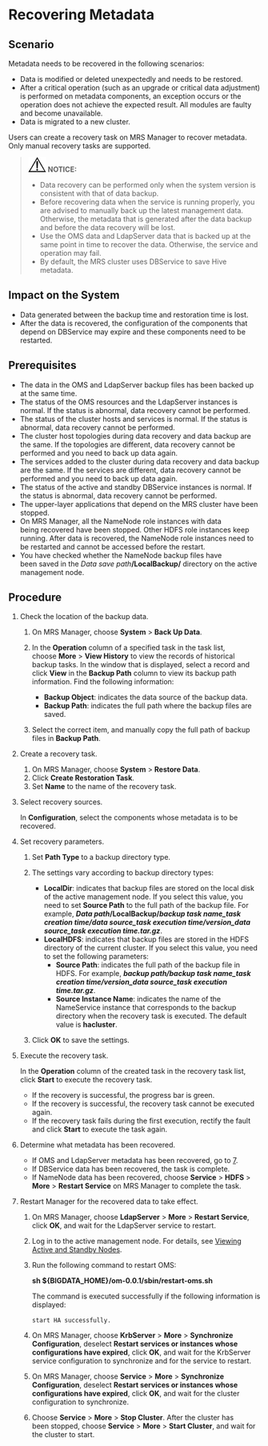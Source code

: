 # Recovering Metadata<a name="EN-US_TOPIC_0125376139"></a>

## Scenario<a name="section39668340104638"></a>

Metadata needs to be recovered in the following scenarios:

-   Data is modified or deleted unexpectedly and needs to be restored.
-   After a critical operation \(such as an upgrade or critical data adjustment\) is performed on metadata components, an exception occurs or the operation does not achieve the expected result. All modules are faulty and become unavailable.
-   Data is migrated to a new cluster.

Users can create a recovery task on MRS Manager to recover metadata. Only manual recovery tasks are supported.

>![](public_sys-resources/icon-notice.gif) **NOTICE:**   
>-   Data recovery can be performed only when the system version is consistent with that of data backup.  
>-   Before recovering data when the service is running properly, you are advised to manually back up the latest management data. Otherwise, the metadata that is generated after the data backup and before the data recovery will be lost.  
>-   Use the OMS data and LdapServer data that is backed up at the same point in time to recover the data. Otherwise, the service and operation may fail.  
>-   By default,  the MRS cluster uses DBService to save Hive metadata.  

## Impact on the System<a name="section50228946104945"></a>

-   Data generated between the backup time and restoration time is lost.
-   After the data is recovered, the configuration of the components that depend on DBService may expire and these components need to be restarted.

## Prerequisites<a name="section13354932105013"></a>

-   The data in the OMS and LdapServer backup files  has been  backed up at the same time.
-   The status of the OMS resources and the LdapServer instances is normal. If the status is abnormal, data recovery cannot be performed.
-   The status of the cluster hosts and services is normal. If the status is abnormal, data recovery cannot be performed.
-   The cluster host topologies during data recovery and data backup are the same. If the topologies are different, data recovery cannot be performed and you need to back up data again.
-   The services added to the cluster during data recovery and data backup are the same. If the services are different, data recovery cannot be performed and you need to back up data again.
-   The status of the active and standby DBService instances is normal. If the status is abnormal, data recovery cannot be performed.
-   The upper-layer applications that depend on the MRS cluster  have been  stopped.
-   On MRS Manager, all the NameNode role instances  with data being recovered have been stopped. Other HDFS role instances keep running. After data is recovered, the NameNode role instances need to be restarted and cannot be accessed before the restart.
-   You have checked whether the NameNode backup files  have been saved in the _Data save path_**/LocalBackup/**  directory on the active management node.

## Procedure<a name="section18111903105142"></a>

1.  Check the location of the backup data.
    1.  On MRS Manager, choose  **System**  \>  **Back Up Data**.
    2.  In the  **Operation** column of a specified task in the task list, choose **More**  \>  **View History** to view the records of historical backup tasks. In the window that is displayed, select a record and click **View** in the **Backup Path** column to view its backup path information. Find the following information:
        -   **Backup Object**: indicates the data source of the backup data.
        -   **Backup Path**: indicates the full path where the backup files are saved.

    3.  Select the correct item, and manually copy the full path of backup files in  **Backup Path**.

2.  Create a recovery task.
    1.  On MRS Manager, choose  **System**  \>  **Restore Data**.
    2.  Click  **Create Restoration Task**.
    3.  Set  **Name**  to the name of the recovery task.

3.  Select recovery sources.

    In  **Configuration**,  select the components whose metadata is to be recovered.

4.  Set recovery parameters.
    1.  Set  **Path Type**  to a backup directory type.
    2.  The settings vary according to backup directory types:
        -   **LocalDir**: indicates that backup files are stored on the local disk of the active management node. If you select this value, you need to set **Source Path** to the full path of the backup file. For example, **_Data path_/LocalBackup/_backup task name\_task creation time/data source\_task execution time/version\_data source\_task execution time.tar.gz_**.
        -   **LocalHDFS**: indicates that backup files are stored in the HDFS directory of the current cluster. If you select this value, you need to set the following parameters:
            -   **Source Path**: indicates the full path of the backup file in HDFS. For example, **_backup path/backup task name\_task creation time/version\_data source\_task execution time.tar.gz_**.
            -   **Source Instance Name**: indicates the name of the NameService instance that corresponds to the backup directory when the recovery task is executed. The default value is **hacluster**.

    3.  Click  **OK**  to save the settings.

5.  Execute the recovery task.

    In the  **Operation** column of the created task in the recovery task list, click **Start**  to execute the recovery task.

    -   If the recovery is successful, the progress bar is green.
    -   If  the recovery is successful, the recovery task cannot be executed again.
    -   If the recovery task fails during the first execution, rectify the fault and click  **Start**  to execute the task again.

6.  Determine what metadata  has been  recovered.
    -   If OMS and LdapServer metadata  has been recovered, go to [7](#li3654235411916).
    -   If DBService data  has been recovered, the task is complete.
    -   If NameNode data  has been recovered, choose **Service**  \>  **HDFS**  \>  **More**  \>  **Restart Service** on MRS Manager to complete the task.

7.  <a name="li3654235411916"></a>Restart Manager  for the recovered data to take effect.
    1.  On MRS Manager, choose  **LdapServer**  \>  **More**  \>  **Restart Service**, click **OK**, and wait for the LdapServer service to restart.
    2.  Log in to the active management node. For details, see  [Viewing Active and Standby Nodes](viewing-active-and-standby-nodes.md).
    3.  Run the following command to restart OMS:

        **sh $\{BIGDATA\_HOME\}/om-0.0.1/sbin/restart-oms.sh**

        The command is executed successfully if the following information is displayed:

        ```
        start HA successfully.
        ```

    4.  On MRS Manager, choose  **KrbServer**  \>  **More**  \>  **Synchronize Configuration**, deselect **Restart services or instances whose configurations have expired**, click **OK**, and wait for the KrbServer service configuration to synchronize and for the service to restart.
    5.  On MRS Manager, choose  **Service**  \>  **More**  \>  **Synchronize Configuration**, deselect **Restart services or instances whose configurations have expired**, click **OK**, and wait for the cluster configuration to synchronize.
    6.  Choose  **Service**  \>  **More**  \>  **Stop Cluster**. After the cluster has been stopped, choose **Service**  \>  **More**  \>  **Start Cluster**, and wait for the cluster to start.


